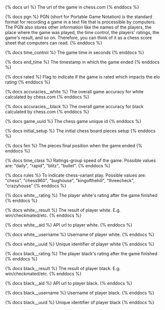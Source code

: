 {% docs url %}
The url of the game in chess.com
{% enddocs %}

{% docs pgn %}
PGN (short for Portable Game Notation) is the standard format for recording a game in a text file that is processible by computers. The PGN also stores other information like the names of the players, the place where the game was played, the time control, the players' ratings, the game's result, and so on. Therefore, you can think of it as a chess score sheet that computers can read.
{% enddocs %}

{% docs time_control %}
The game time in seconds
{% enddocs %}

{% docs end_time %}
The timestamp in which the game ended
{% enddocs %}

{% docs rated %}
Flag to indicate if the game is rated which impacts the elo rating
{% enddocs %}

{% docs accuracies__white %}
The overall game accuracy for white calculated by chess.com
{% enddocs %}

{% docs accuracies__black %}
The overall game accuracy for black calculated by chess.com
{% enddocs %}

{% docs game_uuid %}
The chess game unique id
{% enddocs %}

{% docs initial_setup %}
The initial chess board pieces setup
{% enddocs %}

{% docs fen %}
The pieces final position when the game ended
{% enddocs %}

{% docs time_class %}
Ratings-group speed of the game. Possible values are: "daily", "rapid", "blitz", "bullet".
{% enddocs %}

{% docs rules %}
To indicate chess-variant play. Possible values are: "chess", "chess960", "bughouse", "kingofthehill", "threecheck", "crazyhouse"
{% enddocs %}

{% docs white__rating %}
The player white's rating after the game finished
{% enddocs %}

{% docs white__result %}
The result of player white. E.g. win/checkmated/etc.
{% enddocs %}

{% docs white__aid %}
API url to player white.
{% enddocs %}

{% docs white__username %}
Username of player white.
{% enddocs %}

{% docs white__uuid %}
Unique identifier of player white
{% enddocs %}

{% docs black__rating %}
The player black's rating after the game finished
{% enddocs %}

{% docs black__result %}
The result of player black. E.g. win/checkmated/etc.
{% enddocs %}

{% docs black__aid %}
API url to player black.
{% enddocs %}

{% docs black__username %}
Username of player black.
{% enddocs %}

{% docs black__uuid %}
Unique identifier of player black
{% enddocs %}